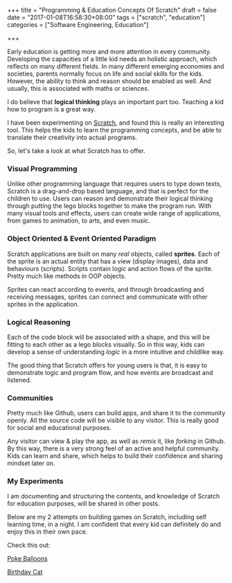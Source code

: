 +++
title = "Programming & Education Concepts Of Scratch"
draft = false
date = "2017-01-08T16:58:30+08:00"
tags = ["scratch", "education"]
categories = ["Software Engineering, Education"]

+++

Early education is getting more and more attention in every community. Developing the capacities of a little kid needs an holistic approach, which reflects on many different fields. In many different emerging economies and societies, parents normally focus on life and social skills for the kids. However, the ability to think and reason should be enabled as well. And usually, this is associated with maths or sciences.

I do believe that **logical thinking** plays an important part too. Teaching a kid how to program is a great way.

I have been experimenting on [Scratch](scratch.mit.edu), and found this is really an interesting tool. This helps the kids to learn the programming concepts, and be able to translate their creativity into actual programs.

So, let's take a look at what Scratch has to offer.

### Visual Programming

Unlike other programming language that requires users to type down texts, Scratch is a drag-and-drop based language, and that is perfect for the children to use. Users can reason and demonstrate their logical thinking through putting the lego blocks together to make the program run. With many visual tools and effects, users can create wide range of applications, from games to animation, to arts, and even music.

### Object Oriented & Event Oriented Paradigm

Scratch applications are built on many *real* objects, called **sprites**. Each of the sprite is an actual entity that has a view (display images), data and behaviours (scripts). Scripts contain logic and action flows of the sprite. Pretty much like methods in OOP objects.

Sprites can react according to events, and through broadcasting and receiving messages, sprites can connect and communicate with other sprites in the application.

### Logical Reasoning

Each of the code block will be associated with a shape, and this will be fitting to each other as a lego blocks visually. So in this way, kids can develop a sense of understanding *logic* in a more intuitive and childlike way.

The good thing that Scratch offers for young users is that, it is easy to demonstrate logic and program flow, and how events are broadcast and listened.

### Communities

Pretty much like Github, users can build apps, and share it to the community openly. All the source code will be visible to any visitor. This is really good for social and educational purposes. 

Any visitor can view & play the app, as well as *remix* it, like *forking* in Github. By this way, there is a very strong feel of an active and helpful community. Kids can learn and share, which helps to build their confidence and sharing mindset later on.

### My Experiments

I am documenting and structuring the contents, and knowledge of Scratch for education purposes, will be shared in other posts.

Below are my 2 attempts on building games on Scratch, including self learning time, in a night. I am confident that every kid can definitely do and enjoy this in their own pace.

Check this out:

[Poke Balloons](https://scratch.mit.edu/projects/141241804/)

[Birthday Cat](https://scratch.mit.edu/projects/140121500/)


